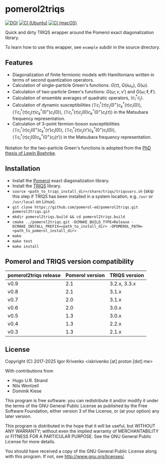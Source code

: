 pomerol2triqs
=============

[![DOI](https://zenodo.org/badge/DOI/10.5281/zenodo.5735413.svg)](https://doi.org/10.5281/zenodo.5735413)
[![CI (Ubuntu)](https://github.com/pomerol-ed/pomerol2triqs/actions/workflows/build-and-test-ubuntu.yml/badge.svg)](
https://github.com/pomerol-ed/pomerol2triqs/actions/workflows/build-and-test-ubuntu.yml)
[![CI (macOS)](https://github.com/pomerol-ed/pomerol2triqs/actions/workflows/build-and-test-macos.yml/badge.svg)](
https://github.com/pomerol-ed/pomerol2triqs/actions/workflows/build-and-test-macos.yml)


Quick and dirty TRIQS wrapper around the Pomerol exact diagonalization library.

To learn how to use this wrapper, see `example` subdir in the source directory.

Features
--------

* Diagonalization of finite fermionic models with Hamiltonians written in terms of second quantization operators.
* Calculation of single-particle Green's functions: $G(\tau)$, $G(i\omega_n)$, $G(\omega)$.
* Calculation of two-particle Green's functions: $G(\omega;\nu,\nu')$ and $G(\omega;\ell,\ell')$.
* Calculation of ensemble averages of quadratic operators, $\langle c^\dagger_i c_j \rangle$.
* Calculation of dynamic susceptibilities
  $\langle \mathbb{T} c^\dagger_i(\tau) c_j(0^+) c^\dagger_k(\tau) c_l(0) \rangle$,
  $\langle \mathbb{T} c^\dagger_i(\tau) c_j(\tau) c^\dagger_k(0^+) c_l(0) \rangle$,
  $\langle \mathbb{T} c^\dagger_i(\tau) c_j(0) c^\dagger_k(0^+) c_l(\tau) \rangle$
  in the Matsubara frequency representation.
* Calculation of 3-point fermion-boson susceptibilities
  $\langle \mathbb{T} c^\dagger_i(\tau) c_j(0^+) c^\dagger_k(\tau') c_l(0) \rangle$,
  $\langle \mathbb{T} c^\dagger_i(\tau) c_j(\tau') c^\dagger_k(0^+) c_l(0) \rangle$,
  $\langle \mathbb{T} c^\dagger_i(\tau) c_j(0) c^\dagger_k(0^+) c_l(\tau') \rangle$
  in the Matsubara frequency representation.

Notation for the two-particle Green's functions is adopted from the
[PhD thesis of Lewin Boehnke](http://ediss.sub.uni-hamburg.de/volltexte/2015/7325/pdf/Dissertation.pdf).

Installation
------------

- Install the [Pomerol](http://pomerol-ed.github.io/pomerol/) exact diagonalization library.
- Install the [TRIQS](http://triqs.github.io/triqs/latest/install.html) library.
- `source <path_to_triqs_install_dir>/share/triqs/triqsvars.sh`
  (skip this step if TRIQS has been installed in a system location, e.g. `/usr`
  or `/usr/local` on Linux).
- `git clone https://github.com/pomerol-ed/pomerol2triqs.git pomerol2triqs.git`
- `mkdir pomerol2triqs.build && cd pomerol2triqs.build`
- `cmake ../pomerol2triqs.git -DCMAKE_BUILD_TYPE=Release -DCMAKE_INSTALL_PREFIX=<path_to_install_dir> -DPOMEROL_PATH=<path_to_pomerol_install_dir>`
- `make`
- `make test`
- `make install`

Pomerol and TRIQS version compatibility
---------------------------------------

| pomerol2triqs release | Pomerol version | TRIQS version |
|-----------------------|-----------------|---------------|
| v0.9                  | 2.1             | 3.2.x, 3.3.x  |
| v0.8                  | 2.1             | 3.1.x         |
| v0.7                  | 2.0             | 3.1.x         |
| v0.6                  | 2.0             | 3.0.x         |
| v0.5                  | 1.3             | 3.0.x         |
| v0.4                  | 1.3             | 2.2.x         |
| v0.3                  | 1.3             | 2.1.x         |

License
-------

Copyright (C) 2017-2025 Igor Krivenko <iskrivenko [at] proton [dot] me>

With contributions from

* Hugo U.R. Strand
* Nils Wentzell
* Dominik Kiese

This program is free software: you can redistribute it and/or modify
it under the terms of the GNU General Public License as published by
the Free Software Foundation, either version 3 of the License, or
(at your option) any later version.

This program is distributed in the hope that it will be useful,
but WITHOUT ANY WARRANTY; without even the implied warranty of
MERCHANTABILITY or FITNESS FOR A PARTICULAR PURPOSE.  See the
GNU General Public License for more details.

You should have received a copy of the GNU General Public License
along with this program.  If not, see <http://www.gnu.org/licenses/>.
